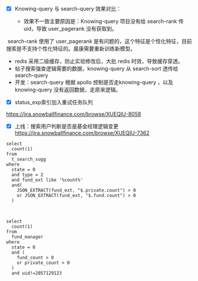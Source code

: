 - [x] Knowing-query 与 search-query 效果对比：

	- 效果不一致主要原因是：Knowing-query 项目没有给 search-rank 传 uid，导致 user_pagerank 没有获取到。

​	search-rank 使用了 user_pagerank 是有问题的，这个特征是个性化特征，目前搜索是不支持个性化特征的。晨康需要重新训练新模型。

- redis 采用二级缓存，防止实验修改后，大批 redis 时效，导致缓存穿透。
- 帖子搜索强查逻辑需要的数据，knowing-query 从 search-sort 透传给 search-query
- 开发：search-query 根据 apollo 控制是否走knowing-query ，以及 knowing-query 没有返回数据，走原来逻辑。



- [x] status_exp索引加入重试任务队列

https://jira.snowballfinance.com/browse/XUEQIU-8058

- [x] 上线：搜索用户判断是否是基金经理逻辑变更 https://jira.snowballfinance.com/browse/XUEQIU-7362

 





```mysql
select
  count(1)
from
  t_search_sugg
where
  state = 0
  and type = 2
  and fund_ext like '%count%'
  and(
    JSON_EXTRACT(fund_ext, "$.private.count") > 0
    or JSON_EXTRACT(fund_ext, "$.fund.count") > 0
  )
  
  
  
select
  count(1)
from
  fund_manager
where
  state = 0
  and (
    fund_count > 0
    or private_count > 0
  )
  and uid!=2057129123
```

